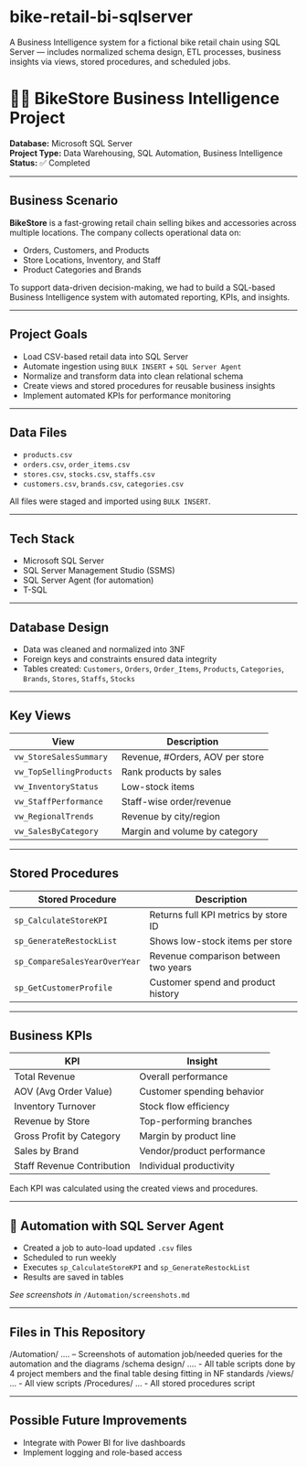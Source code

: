# bike-retail-bi-sqlserver
A Business Intelligence system for a fictional bike retail chain using SQL Server — includes normalized schema design, ETL processes, business insights via views, stored procedures, and scheduled jobs.

# 🚴‍♂️ BikeStore Business Intelligence Project

**Database:** Microsoft SQL Server   
**Project Type:** Data Warehousing, SQL Automation, Business Intelligence  
**Status:** ✅ Completed  

---

## Business Scenario

**BikeStore** is a fast-growing retail chain selling bikes and accessories across multiple locations. The company collects operational data on:

- Orders, Customers, and Products  
- Store Locations, Inventory, and Staff  
- Product Categories and Brands

To support data-driven decision-making, we had to build a SQL-based Business Intelligence system with automated reporting, KPIs, and insights.

---

## Project Goals

- Load CSV-based retail data into SQL Server  
- Automate ingestion using `BULK INSERT` + `SQL Server Agent`  
- Normalize and transform data into clean relational schema  
- Create views and stored procedures for reusable business insights  
- Implement automated KPIs for performance monitoring

---

##  Data Files

- `products.csv`  
- `orders.csv`, `order_items.csv`  
- `stores.csv`, `stocks.csv`, `staffs.csv`  
- `customers.csv`, `brands.csv`, `categories.csv`  

All files were staged and imported using `BULK INSERT`.

---

##  Tech Stack

- Microsoft SQL Server  
- SQL Server Management Studio (SSMS)  
- SQL Server Agent (for automation)  
- T-SQL

---

##  Database Design

- Data was cleaned and normalized into 3NF  
- Foreign keys and constraints ensured data integrity  
- Tables created: `Customers`, `Orders`, `Order_Items`, `Products`, `Categories`, `Brands`, `Stores`, `Staffs`, `Stocks`  

---

##  Key Views

| View | Description |
|------|-------------|
| `vw_StoreSalesSummary` | Revenue, #Orders, AOV per store |
| `vw_TopSellingProducts` | Rank products by sales |
| `vw_InventoryStatus` | Low-stock items |
| `vw_StaffPerformance` | Staff-wise order/revenue |
| `vw_RegionalTrends` | Revenue by city/region |
| `vw_SalesByCategory` | Margin and volume by category |

---

##  Stored Procedures

| Stored Procedure | Description |
|------------------|-------------|
| `sp_CalculateStoreKPI` | Returns full KPI metrics by store ID |
| `sp_GenerateRestockList` | Shows low-stock items per store |
| `sp_CompareSalesYearOverYear` | Revenue comparison between two years |
| `sp_GetCustomerProfile` | Customer spend and product history |

---

##  Business KPIs

| KPI | Insight |
|-----|--------|
| Total Revenue | Overall performance |
| AOV (Avg Order Value) | Customer spending behavior |
| Inventory Turnover | Stock flow efficiency |
| Revenue by Store | Top-performing branches |
| Gross Profit by Category | Margin by product line |
| Sales by Brand | Vendor/product performance |
| Staff Revenue Contribution | Individual productivity |

Each KPI was calculated using the created views and procedures.

---

## 🤖 Automation with SQL Server Agent

- Created a job to auto-load updated `.csv` files
- Scheduled to run weekly
- Executes `sp_CalculateStoreKPI` and `sp_GenerateRestockList`
- Results are saved in tables

 *See screenshots in* `/Automation/screenshots.md`

---

##  Files in This Repository

/Automation/ .... – Screenshots of automation job/needed queries for the automation and the diagrams
/schema design/  .... - All table scripts done by 4 project members and the final table desing fitting in NF standards
/views/ ... - All view scripts
/Procedures/ ... - All stored procedures script

---

## Possible Future Improvements

- Integrate with Power BI for live dashboards  
- Implement logging and role-based access  





